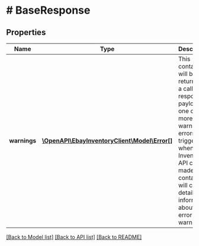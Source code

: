 # # BaseResponse

## Properties

Name | Type | Description | Notes
------------ | ------------- | ------------- | -------------
**warnings** | [**\OpenAPI\EbayInventoryClient\Model\Error[]**](Error.md) | This container will be returned in a call response payload if one or more warnings or errors are triggered when an Inventory API call is made. This container will contain detailed information about the error or warning. | [optional]

[[Back to Model list]](../../README.md#models) [[Back to API list]](../../README.md#endpoints) [[Back to README]](../../README.md)
